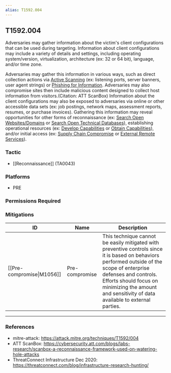 ```yaml
---
alias: T1592.004
---
```


## T1592.004

Adversaries may gather information about the victim's client configurations that can be used during targeting. Information about client configurations may include a variety of details and settings, including operating system/version, virtualization, architecture (ex: 32 or 64 bit), language, and/or time zone.

Adversaries may gather this information in various ways, such as direct collection actions via [Active Scanning](https://attack.mitre.org/techniques/T1595) (ex: listening ports, server banners, user agent strings) or [Phishing for Information](https://attack.mitre.org/techniques/T1598). Adversaries may also compromise sites then include malicious content designed to collect host information from visitors.(Citation: ATT ScanBox) Information about the client configurations may also be exposed to adversaries via online or other accessible data sets (ex: job postings, network maps, assessment reports, resumes, or purchase invoices). Gathering this information may reveal opportunities for other forms of reconnaissance (ex: [Search Open Websites/Domains](https://attack.mitre.org/techniques/T1593) or [Search Open Technical Databases](https://attack.mitre.org/techniques/T1596)), establishing operational resources (ex: [Develop Capabilities](https://attack.mitre.org/techniques/T1587) or [Obtain Capabilities](https://attack.mitre.org/techniques/T1588)), and/or initial access (ex: [Supply Chain Compromise](https://attack.mitre.org/techniques/T1195) or [External Remote Services](https://attack.mitre.org/techniques/T1133)).


### Tactic
- [[Reconnaissance]] (TA0043)

### Platforms
- PRE

### Permissions Required

### Mitigations

| ID | Name | Description |
| --- | --- | --- |
| [[Pre-compromise\|M1056]] | Pre-compromise | This technique cannot be easily mitigated with preventive controls since it is based on behaviors performed outside of the scope of enterprise defenses and controls. Efforts should focus on minimizing the amount and sensitivity of data available to external parties. |


---
### References

- mitre-attack: https://attack.mitre.org/techniques/T1592/004
- ATT ScanBox: https://cybersecurity.att.com/blogs/labs-research/scanbox-a-reconnaissance-framework-used-on-watering-hole-attacks
- ThreatConnect Infrastructure Dec 2020: https://threatconnect.com/blog/infrastructure-research-hunting/
